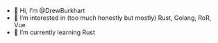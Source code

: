 - 👋 Hi, I’m @DrewBurkhart
- 👀 I’m interested in (too much honestly but mostly) Rust, Golang, RoR, Vue
- 🌱 I’m currently learning Rust
